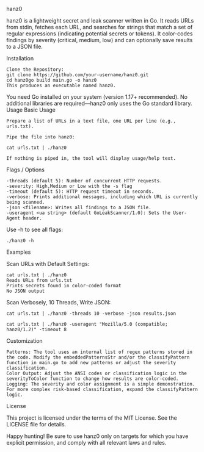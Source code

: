 hanz0

hanz0 is a lightweight secret and leak scanner written in Go. It reads URLs from stdin, fetches each URL, and searches for strings that match a set of regular expressions (indicating potential secrets or tokens). It color-codes findings by severity (critical, medium, low) and can optionally save results to a JSON file.



Installation

  

    Clone the Repository:
    git clone https://github.com/your-username/hanz0.git
    cd hanz0go build main.go -o hanz0
    This produces an executable named hanz0.

You need Go installed on your system (version 1.17+ recommended). No additional libraries are required—hanz0 only uses the Go standard library.
Usage
Basic Usage

    Prepare a list of URLs in a text file, one URL per line (e.g., urls.txt).
    
    Pipe the file into hanz0:

    cat urls.txt | ./hanz0

    If nothing is piped in, the tool will display usage/help text.

Flags / Options

    -threads (default 5): Number of concurrent HTTP requests.
    -severity: High,Medium or Low with the -s flag
    -timeout (default 5): HTTP request timeout in seconds.
    -verbose: Prints additional messages, including which URL is currently being scanned.
    -json <filename>: Writes all findings to a JSON file.
    -useragent <ua string> (default GoLeakScanner/1.0): Sets the User-Agent header.

Use -h to see all flags:

    ./hanz0 -h

Examples

Scan URLs with Default Settings:

    cat urls.txt | ./hanz0
    Reads URLs from urls.txt
    Prints secrets found in color-coded format
    No JSON output

Scan Verbosely, 10 Threads, Write JSON:

    cat urls.txt | ./hanz0 -threads 10 -verbose -json results.json

    cat urls.txt | ./hanz0 -useragent "Mozilla/5.0 (compatible; hanz0/1.2)" -timeout 8

Customization

    Patterns: The tool uses an internal list of regex patterns stored in the code. Modify the embeddedPatternsStr and/or the classifyPattern function in main.go to add new patterns or adjust the severity classification.
    Color Output: Adjust the ANSI codes or classification logic in the severityToColor function to change how results are color-coded.
    Logging: The severity and color assignment is a simple demonstration. For more complex risk-based classification, expand the classifyPattern logic.

License

This project is licensed under the terms of the MIT License. See the LICENSE file for details.

Happy hunting! Be sure to use hanz0 only on targets for which you have explicit permission, and comply with all relevant laws and rules.
